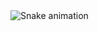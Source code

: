 <img src="https://raw.githubusercontent.com/impulseadi/impulseadi/blob/output/snake.svg" alt="Snake animation" />

###
